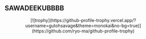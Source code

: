 ##  SAWADEEKUBBBB
<div align="Center">  
[![trophy](https://github-profile-trophy.vercel.app/?username=gutohsavage&theme=monokai&no-bg=true)](https://github.com/ryo-ma/github-profile-trophy)
</div>
